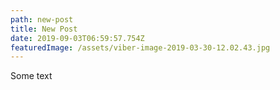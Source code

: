 ```yaml
---
path: new-post
title: New Post
date: 2019-09-03T06:59:57.754Z
featuredImage: /assets/viber-image-2019-03-30-12.02.43.jpg
---
```

Some text
